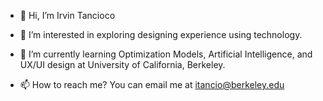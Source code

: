  - 👋  Hi, I’m Irvin Tancioco</p>
 - 👀  I’m interested in exploring designing experience using technology.</p>
 - 🌱  I’m currently learning Optimization Models, Artificial Intelligence, and UX/UI design at University of California, Berkeley.</p>
 - 📫  How to reach me? You can email me at itancio@berkeley.edu

<!---
itancio/itancio is a ✨ special ✨ repository because its `README.md` (this file) appears on your GitHub profile.
You can click the Preview link to take a look at your changes.
--->
